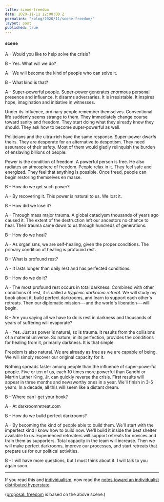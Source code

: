 ```yaml
---
title: scene-freedom
date: 2020-11-11 12:00:00 Z
permalink: "/blog/2020/11/scene-freedom/"
layout: post
published: true
---
```


#### scene
 
A - Would you like to help solve the crisis?

B - Yes. What will we do?

A - We will become the kind of people who can solve it.

B - What kind is that?

A - Super-powerful people. Super-power generates enormous personal presence and influence. It disarms adversaries. It is irresistable. It inspires hope, imagination and initiative in witnesses.

Under its influence, ordinary people remember themselves. Conventional life suddenly seems strange to them. They immediately change course toward sanity and freedom. They start doing what they already know they should. They ask how to become super-powerful as well.

Politicians and the ultra-rich have the same response. Super-power dwarfs theirs. They are desperate for an alternative to despotism. They need assurance of their safety. Most of them would gladly relinquish the burden of enslaving billions of people.

Power is the condition of freedom. A powerful person is free. He also radiates an atmosphere of freedom. People relax in it. They feel safe and energized. They feel that anything is possible. Once freed, people can begin restoring themselves en masse.

B - How do we get such power?

A - By recovering it. This power is natural to us. We lost it.

B - How did we lose it?

A - Through mass major trauma. A global cataclysm thousands of years ago caused it. The extent of the destruction left our ancestors no chance to heal. Their trauma came down to us through hundreds of generations.

B - How do we heal?

A - As organisms, we are self-healing, given the proper conditions. The primary condition of healing is profound rest.

B - What is profound rest?

A - It lasts longer than daily rest and has perfected conditions.

B - How do we do it?

A - The most profound rest occurs in total darkness. Combined with other conditions of rest, it is called a _hygienic darkroom retreat_. We will study my book about it, build perfect darkrooms, and learn to support each other's retreats. Then our diplomatic mission---and the world's liberation---will begin.

B - Are you saying all we have to do is rest in darkness and thousands of years of suffering will evaporate?

A - Yes. Just as power is natural, so is trauma. It results from the collisions of a material universe. So nature, in its perfection, provides the conditions for healing from it, primarily darkness. It is that simple.

Freedom is also natural. We are already as free as we are capable of being. We will simply recover our original capacity for it.

Nothing spreads faster among people than the influence of super-powerful people. Five or ten of us, each 10 times more powerful than Gandhi or Martin Luther King, Jr, can quickly reverse the crisis. First results will appear in three months and newsworthy ones in a year. We'll finish in 3-5 years. In a decade, all this will seem like a distant dream.

B - Where can I get your book?

A - At darkroomretreat.com

B - How do we build perfect darkrooms?

A - By becoming the kind of people able to build them. We'll start with the imperfect kind I know how to build now. We'll build it inside the best shelter available to us. Experienced retreaters will support retreats for novices and train them as supporters. Total capacity in the team will increase. Then we will make perfect darkrooms, improve our processes, and start retreats that prepare us for our political activities.

B - I will have more questions, but I must think about it. I will talk to you again soon.

---

If you read this and [individualism](/blog/2022/08/individualism/), now read the [notes toward an individualist distributed hyperstate](/other/individualism/).

([proposal: freedom](/blog/2020/11/proposal-freedom) is based on the above scene.)
